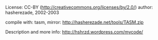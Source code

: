 License: CC-BY (http://creativecommons.org/licenses/by/2.0/)
author: hasherezade, 2002-2003

compile with: tasm, mirror: http://hasherezade.net/tools/TASM.zip

Description and more info:
http://hshrzd.wordpress.com/mycode/
